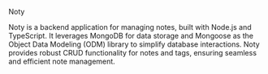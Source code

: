 Noty

Noty is a backend application for managing notes, built with Node.js and TypeScript. It leverages MongoDB for data storage and Mongoose as the Object Data Modeling (ODM) library to simplify database interactions. Noty provides robust CRUD functionality for notes and tags, ensuring seamless and efficient note management.
